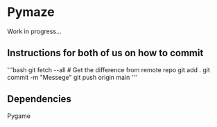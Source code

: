 # Pymaze
Work in progress...

## Instructions for both of us on how to commit
'''bash
git fetch --all  # Get the difference from remote repo
git add .
git commit -m "Messege"
git push origin main
'''


## Dependencies
Pygame

